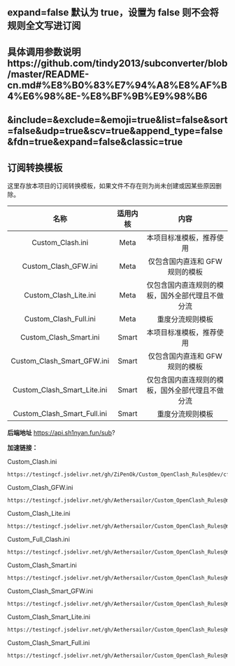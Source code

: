 ## expand=false 默认为 true，设置为 false 则不会将规则全文写进订阅
## 具体调用参数说明https://github.com/tindy2013/subconverter/blob/master/README-cn.md#%E8%B0%83%E7%94%A8%E8%AF%B4%E6%98%8E-%E8%BF%9B%E9%98%B6
## &include=&exclude=&emoji=true&list=false&sort=false&udp=true&scv=true&append_type=false&fdn=true&expand=false&classic=true

## 订阅转换模板  
这里存放本项目的订阅转换模板，如果文件不存在则为尚未创建或因某些原因删除。  
  
| 名称 | 适用内核 | 内容 | 
|:-:|:-:|:-:|
| Custom_Clash.ini | Meta | 本项目标准模板，推荐使用 |
| Custom_Clash_GFW.ini | Meta | 仅包含国内直连和 GFW 规则的模板 |
| Custom_Clash_Lite.ini | Meta | 仅包含国内直连规则的模板，国外全部代理且不做分流 |
| Custom_Clash_Full.ini | Meta | 重度分流规则模板 |
| Custom_Clash_Smart.ini | Smart | 本项目标准模板，推荐使用 |
| Custom_Clash_Smart_GFW.ini | Smart | 仅包含国内直连和 GFW 规则的模板 |
| Custom_Clash_Smart_Lite.ini | Smart | 仅包含国内直连规则的模板，国外全部代理且不做分流 |
| Custom_Clash_Smart_Full.ini | Smart | 重度分流规则模板 |

**后端地址**
https://api.sh1nyan.fun/sub?

**加速链接：**

Custom_Clash.ini
```
https://testingcf.jsdelivr.net/gh/ZiPenOk/Custom_OpenClash_Rules@dev/cfg/Custom_Clash.ini
```

Custom_Clash_GFW.ini
```
https://testingcf.jsdelivr.net/gh/Aethersailor/Custom_OpenClash_Rules@main/cfg/Custom_Clash_GFW.ini
```

Custom_Clash_Lite.ini
```
https://testingcf.jsdelivr.net/gh/Aethersailor/Custom_OpenClash_Rules@main/cfg/Custom_Clash_Lite.ini
```

Custom_Full_Clash.ini
```
https://testingcf.jsdelivr.net/gh/Aethersailor/Custom_OpenClash_Rules@main/cfg/Custom_Clash_Full.ini
```

Custom_Clash_Smart.ini
```
https://testingcf.jsdelivr.net/gh/Aethersailor/Custom_OpenClash_Rules@main/cfg/Custom_Clash_Smart.ini
```

Custom_Clash_Smart_GFW.ini
```
https://testingcf.jsdelivr.net/gh/Aethersailor/Custom_OpenClash_Rules@main/cfg/Custom_Clash_Smart_GFW.ini
```

Custom_Clash_Smart_Lite.ini
```
https://testingcf.jsdelivr.net/gh/Aethersailor/Custom_OpenClash_Rules@main/cfg/Custom_Clash_Smart_Lite.ini
```

Custom_Clash_Smart_Full.ini
```
https://testingcf.jsdelivr.net/gh/Aethersailor/Custom_OpenClash_Rules@main/cfg/Custom_Clash_Smart_Full.ini
```